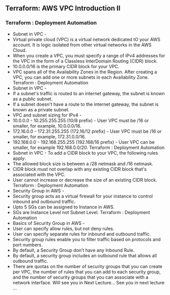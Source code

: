## Terraform: AWS VPC Introduction II
### Terraform : Deployment Automation

* Subnet in VPC -
* Virtual private cloud (VPC) is a virtual network dedicated tO your AWS account. It is logic isolated from other virtual networks in the AWS Cloud.
* When you create a VPC, you must specify a range of IPv4 addresses for the VPC in the form of a Classless InterDomain Routing (CIDR) block.
* 10.0.0.0/16 is the primary CIDR block for your VPC.
* VPC spans all of the Availability Zones in the Region. After
creating a VPC, you can add one or more subnets in each
Availability Zone.
Terraform : Deployment Automation
* Subnet in VPC -
* If a subnet's traffic is routed to an internet gateway, the subnet is
known as a public subnet.
* If a subnet doesn't have a route to the internet gateway, the subnet is
known as a private subnet.
* VPC and subnet sizing for IPv4 -
* 10.0.0.0 - 10.255.255.255 (10/8 prefix) - User VPC must be /16 or
smaller, for example, 10.0.0.0/16.
* 172.16.0.0 - 172.31.255.255 (172.16/12 prefix) - User VPC
must be /16 or smaller, for example, 172.31.0.0/16.
* 192.168.0.0 - 192.168.255.255 (192.168/16 prefix) - User VPC
can be smaller, for example 192.168.0.0/20.
Terraform : Deployment Automation
* Subnet in VPC - To add a CIDR block to your VPC, the
following rules apply:
* The allowed block size is between a /28 netmask and /16
netmask.
* CIDR block must not overlap with any existing CIDR block
that's associated with the VPC.
* User cannot increase or decrease the size of an existing CIDR
block.
Terraform : Deployment Automation
* Security Group in AWS -
* Security group acts as a virtual firewall for your instance to
control inbound and outbound traffic.
* Upto 5 SGs can be assigned to Instance in AWS.
* SGs are Instance Level not Subnet Level.
Terraform : Deployment Automation
* Basics of Security Group in AWS -
* User can specify allow rules, but not deny rules.
* User can specify separate rules for inbound and outbound traffic.
* Security group rules enable you to filter traffic based on protocols and
port numbers.
* By default, a Security Group don’t have any Inbound Rule.
* By default, a security group includes an outbound rule that allows all
outbound traffic.
* There are quotas on the number of security groups that you can create
per VPC, the number of rules that you can add to each security group,
and the number of security groups that you can associate with a
network interface.
Will see you in Next Lecture…
See you in next lecture …